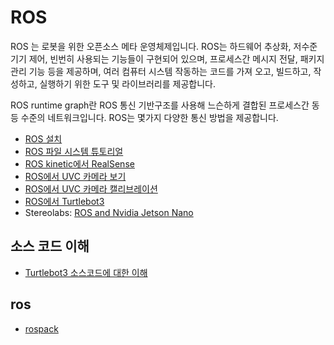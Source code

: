 # ROS

ROS 는 로봇을 위한 오픈소스 메타 운영체제입니다. ROS는 하드웨어  추상화, 저수준 기기 제어, 빈번히 사용되는 기능들이 구현되어 있으며, 프로세스간 메시지 전달, 패키지 관리 기능 등을  제공하며, 여러 컴퓨터 시스템 작동하는 코드를 가져 오고, 빌드하고, 작성하고, 실행하기 위한 도구 및  라이브러리를 제공합니다. 

ROS runtime graph란 ROS 통신 기반구조를 사용해 느슨하게 결합된 프로세스간 동등 수준의 네트워크입니다. ROS는 몇가지 다양한 통신 방법을 제공합니다.

- [ROS 설치](installation_of_ros_on_ubuntu.md)
- [ROS 파일 시스템 튜토리얼](ros_filesystem_tutorials.md)
- [ROS kinetic에서 RealSense](ros_kinetic_realsense.md)
- [ROS에서 UVC 카메라 보기](ros_kinetic_uvc_camera.md)
- [ROS에서 UVC 카메라 캘리브레이션](ros_kinetic_uvc_camera_calibration.md)
- [ROS에서 Turtlebot3](ros_kinetic_turtlebot3.md)
- Stereolabs: [ROS and Nvidia Jetson Nano](https://www.stereolabs.com/blog/ros-and-nvidia-jetson-nano/)

## 소스 코드 이해

- [Turtlebot3 소스코드에 대한 이해](understandings_of_turtlebot3/index.md)

## ros

- [rospack](rospack.md)